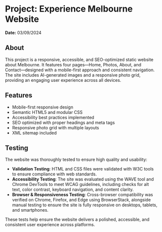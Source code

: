 # Project: Experience Melbourne Website
**Date:** 03/09/2024

## About
This project is a responsive, accessible, and SEO-optimized static website about Melbourne. It features four pages—Home, Photos, About, and Contact—designed with a mobile-first approach and consistent navigation. The site includes AI-generated images and a responsive photo grid, providing an engaging user experience across all devices.

## Features
- Mobile-first responsive design  
- Semantic HTML5 and modular CSS  
- Accessibility best practices implemented  
- SEO optimized with proper headings and meta tags  
- Responsive photo grid with multiple layouts  
- XML sitemap included  

## Testing
The website was thoroughly tested to ensure high quality and usability:

- **Validation Testing**: HTML and CSS files were validated with W3C tools to ensure compliance with web standards.  
- **Accessibility Testing**: The site was evaluated using the WAVE tool and Chrome DevTools to meet WCAG guidelines, including checks for alt text, color contrast, keyboard navigation, and content clarity.  
- **Browser & Responsiveness Testing**: Cross-browser compatibility was verified on Chrome, Firefox, and Edge using BrowserStack, alongside manual testing to ensure the site is fully responsive on desktops, tablets, and smartphones.

These tests help ensure the website delivers a polished, accessible, and consistent user experience across platforms.
